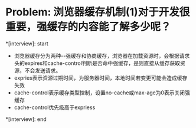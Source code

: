 # Problem: 浏览器缓存机制(1)对于开发很重要，强缓存的内容能了解多少呢？

*[interview]: start

- 浏览器缓存分为两种--强缓存和协商缓存，浏览器在加载资源时，会根据请求头的expires和cache-control判断是否命中强缓存，是则直接从缓存获取资源，不会发送请求。
- expries表示资源过期时间，为服务器时间，本地时间若变更可能会造成缓存失效
- cache-control表示缓存类型控制，设置no-cache或max-age为0表示关闭强缓存
- cache-control优先级高于expriess

*[interview]: end
